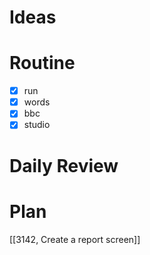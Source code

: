 # Ideas
# Routine
- [x] run
- [x] words
- [x] bbc
- [x] studio
# Daily Review

# Plan
[[3142, Create a report screen]]
